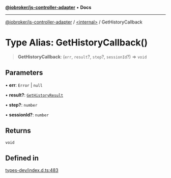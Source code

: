 [**@iobroker/js-controller-adapter**](../../README.md) • **Docs**

***

[@iobroker/js-controller-adapter](../../globals.md) / [\<internal\>](../README.md) / GetHistoryCallback

# Type Alias: GetHistoryCallback()

> **GetHistoryCallback**: (`err`, `result`?, `step`?, `sessionId`?) => `void`

## Parameters

• **err**: `Error` \| `null`

• **result?**: [`GetHistoryResult`](GetHistoryResult.md)

• **step?**: `number`

• **sessionId?**: `number`

## Returns

`void`

## Defined in

[types-dev/index.d.ts:483](https://github.com/ioBroker/ioBroker.js-controller/blob/8ad7f66ced81c171aa99d76496fa607acde05189/packages/types-dev/index.d.ts#L483)
